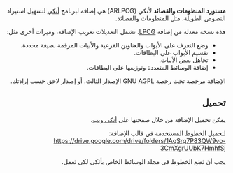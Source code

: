 <div dir="rtl">

**مستورد المنظومات والقصائد** لأنكي (ARLPCG) هي إضافة لبرنامج [أنكي][]
لتسهيل استيراد النصوص الطويلة، مثل المنظومات والقصائد.

هذه نسخة معدلة من إضافة [LPCG][]. تشمل التعديلات تعريب الإضافة،
وميزات أخرى مثل:
- وضع التعرف على الأبواب والعناوين الفرعية والأبيات المرقمة بصيغة محددة.
- تقسيم الأبواب على البطاقات.
- تجاهل بعض الأبيات.
- إضافة الوسائط المتعددة وتوزيعها على البطاقات.

الإضافة مرخصة تحت رخصة GNU AGPL الإصدار الثالث،
أو إصدار لاحق حسب إرادتك.

## تحميل

يمكن تحميل الإضافة من خلال صفحتها على [أنكي ويب](https://ankiweb.net/shared/info/1642554134).

لتحميل الخطوط المستخدمة في قالب الإضافة: <https://drive.google.com/drive/folders/1AqSrg7P83QW9vo-3CmXgrUUbK7HmhfSj>

يجب أن تضع الخطوط في مجلد الوسائط الخاص بأنكي لكي تعمل.


[أنكي]: https://apps.ankiweb.net
[LPCG]: https://ankiweb.net/shared/info/2084557901

</div>
